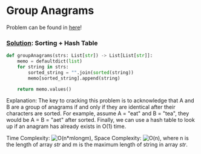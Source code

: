 # Group Anagrams

Problem can be found in [here](https://leetcode.com/problems/group-anagrams/)!

### [Solution](/Array%20%26%20Hashing/49-GroupAnagrams/solution.py): Sorting + Hash Table

```python
def groupAnagrams(strs: List[str]) -> List[List[str]]:
    memo = defaultdict(list)
    for string in strs:
        sorted_string = "".join(sorted(string))
        memo[sorted_string].append(string)

    return memo.values()
```

Explanation: The key to cracking this problem is to acknowledge that A and B are a group of anagrams if and only if they are identical after their characters are sorted. For example, assume A = "eat" and B = "tea", they would be A = B = "aet" after sorted. Finally, we can use a hash table to look up if an anagram has already exists in O(1) time.

Time Complexity: ![O(n*mlongm)](<https://latex.codecogs.com/svg.image?\inline&space;O(n\cdot&space;mlogm)>), Space Complexity: ![O(n)](<https://latex.codecogs.com/svg.image?\inline&space;O(n)>), where n is the length of array $str$ and m is the maximum length of string in array $str$.
